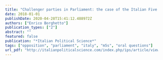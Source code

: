 ```yaml
---
title: "Challenger parties in Parliament: the case of the Italian Five Star Movement"
date: 2018-01-01
publishDate: 2020-04-28T15:41:12.488972Z
authors: ["Enrico Borghetto"]
publication_types: ["2"]
abstract: ""
featured: false
publication: "*Italian Political Science*"
tags: ["opposition", "parliament", "italy", "m5s", "oral questions"]
url_pdf: "http://italianpoliticalscience.com/index.php/ips/article/view/85"
---
```


